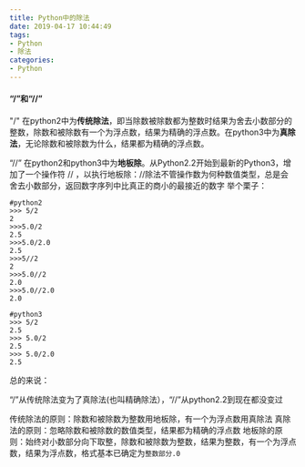 ```yaml
---
title: Python中的除法
date: 2019-04-17 10:44:49
tags:
- Python
- 除法
categories:
- Python
---
```

#### “/”和“//”


"/" 在python2中为**传统除法**，即当除数被除数都为整数时结果为舍去小数部分的整数，除数和被除数有一个为浮点数，结果为精确的浮点数。在python3中为**真除法**，无论除数和被除数为什么，结果都为精确的浮点数。

“//” 在python2和python3中为**地板除**。从Python2.2开始到最新的Python3，增加了一个操作符 // ，以执行地板除：//除法不管操作数为何种数值类型，总是会舍去小数部分，返回数字序列中比真正的商小的最接近的数字
举个栗子：
```
#python2 
>>> 5/2
2
>>>5.0/2
2.5
>>>5.0/2.0
2.5
>>>5//2
2
>>>5.0//2
2.0
>>>5.0//2.0
2.0

#python3
>>> 5/2
2.5
>>> 5.0/2
2.5
>>> 5.0/2.0
2.5
```
总的来说：

“/”从传统除法变为了真除法(也叫精确除法），“//”从python2.2到现在都没变过

传统除法的原则：除数和被除数为整数用地板除，有一个为浮点数用真除法
真除法的原则：忽略除数和被除数的数值类型，结果都为精确的浮点数
地板除的原则：始终对小数部分向下取整，除数和被除数为整数，结果为整数，有一个为浮点数，结果为浮点数，格式基本已确定为`整数部分.0`

